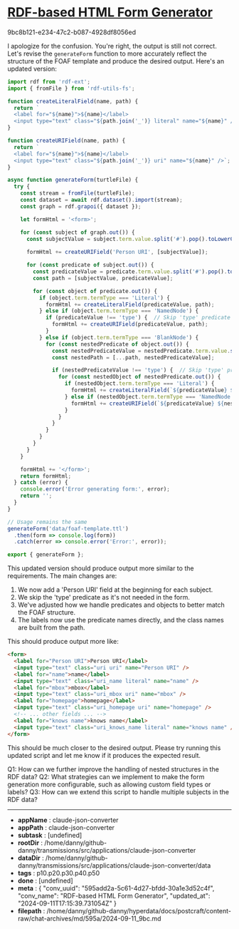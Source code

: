 # [RDF-based HTML Form Generator](https://claude.ai/chat/595add2a-5c61-4d27-bfdd-30a1e3d52c4f)

9bc8b121-e234-47c2-b087-4928df8056ed

 I apologize for the confusion. You're right, the output is still not correct. Let's revise the `generateForm` function to more accurately reflect the structure of the FOAF template and produce the desired output. Here's an updated version:

```javascript
import rdf from 'rdf-ext';
import { fromFile } from 'rdf-utils-fs';

function createLiteralField(name, path) {
  return `
  <label for="${name}">${name}</label>
  <input type="text" class="${path.join('_')} literal" name="${name}" />`;
}

function createURIField(name, path) {
  return `
  <label for="${name}">${name}</label>
  <input type="text" class="${path.join('_')} uri" name="${name}" />`;
}

async function generateForm(turtleFile) {
  try {
    const stream = fromFile(turtleFile);
    const dataset = await rdf.dataset().import(stream);
    const graph = rdf.grapoi({ dataset });

    let formHtml = '<form>';

    for (const subject of graph.out()) {
      const subjectValue = subject.term.value.split('#').pop().toLowerCase();
      
      formHtml += createURIField('Person URI', [subjectValue]);

      for (const predicate of subject.out()) {
        const predicateValue = predicate.term.value.split('#').pop().toLowerCase();
        const path = [subjectValue, predicateValue];

        for (const object of predicate.out()) {
          if (object.term.termType === 'Literal') {
            formHtml += createLiteralField(predicateValue, path);
          } else if (object.term.termType === 'NamedNode') {
            if (predicateValue !== 'type') {  // Skip 'type' predicate
              formHtml += createURIField(predicateValue, path);
            }
          } else if (object.term.termType === 'BlankNode') {
            for (const nestedPredicate of object.out()) {
              const nestedPredicateValue = nestedPredicate.term.value.split('#').pop().toLowerCase();
              const nestedPath = [...path, nestedPredicateValue];

              if (nestedPredicateValue !== 'type') {  // Skip 'type' predicate
                for (const nestedObject of nestedPredicate.out()) {
                  if (nestedObject.term.termType === 'Literal') {
                    formHtml += createLiteralField(`${predicateValue} ${nestedPredicateValue}`, nestedPath);
                  } else if (nestedObject.term.termType === 'NamedNode') {
                    formHtml += createURIField(`${predicateValue} ${nestedPredicateValue}`, nestedPath);
                  }
                }
              }
            }
          }
        }
      }
    }

    formHtml += '</form>';
    return formHtml;
  } catch (error) {
    console.error('Error generating form:', error);
    return '';
  }
}

// Usage remains the same
generateForm('data/foaf-template.ttl')
  .then(form => console.log(form))
  .catch(error => console.error('Error:', error));

export { generateForm };
```

This updated version should produce output more similar to the requirements. The main changes are:

1. We now add a 'Person URI' field at the beginning for each subject.
2. We skip the 'type' predicate as it's not needed in the form.
3. We've adjusted how we handle predicates and objects to better match the FOAF structure.
4. The labels now use the predicate names directly, and the class names are built from the path.

This should produce output more like:

```html
<form>
  <label for="Person URI">Person URI</label>
  <input type="text" class="uri uri" name="Person URI" />
  <label for="name">name</label>
  <input type="text" class="uri_name literal" name="name" />
  <label for="mbox">mbox</label>
  <input type="text" class="uri_mbox uri" name="mbox" />
  <label for="homepage">homepage</label>
  <input type="text" class="uri_homepage uri" name="homepage" />
  <!-- ... other fields ... -->
  <label for="knows name">knows name</label>
  <input type="text" class="uri_knows_name literal" name="knows name" />
</form>
```

This should be much closer to the desired output. Please try running this updated script and let me know if it produces the expected result.

Q1: How can we further improve the handling of nested structures in the RDF data?
Q2: What strategies can we implement to make the form generation more configurable, such as allowing custom field types or labels?
Q3: How can we extend this script to handle multiple subjects in the RDF data?

---

* **appName** : claude-json-converter
* **appPath** : claude-json-converter
* **subtask** : [undefined]
* **rootDir** : /home/danny/github-danny/transmissions/src/applications/claude-json-converter
* **dataDir** : /home/danny/github-danny/transmissions/src/applications/claude-json-converter/data
* **tags** : p10.p20.p30.p40.p50
* **done** : [undefined]
* **meta** : {
  "conv_uuid": "595add2a-5c61-4d27-bfdd-30a1e3d52c4f",
  "conv_name": "RDF-based HTML Form Generator",
  "updated_at": "2024-09-11T17:15:39.731054Z"
}
* **filepath** : /home/danny/github-danny/hyperdata/docs/postcraft/content-raw/chat-archives/md/595a/2024-09-11_9bc.md